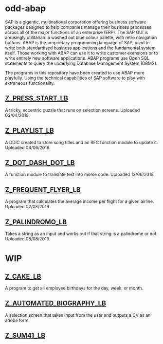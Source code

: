 # odd-abap

SAP is a gigantic, multinational corporation offering business software packages designed to help companies manage their business processes across all of the major functions of an enterprise (ERP). The SAP GUI is amusingly utilitarian: a washed out blue colour palette, with retro navigation buttons. ABAP is the proprietary programming language of SAP, used to write both standardised business applications and the fundamental system itself. Those working with ABAP can use it to write customer exensions or to write entirely new software applications. ABAP programs use Open SQL statements to query the underlying Database Management System (DBMS).

The programs in this repository have been created to use ABAP more playfully. Using the technical capabilities of SAP software to play with extraneous functionality.

## [Z_PRESS_START_LB][1]

A tricky, eccentric puzzle that runs on selection screens. Uploaded 03/04/2019.

## [Z_PLAYLIST_LB][2]

A DDIC created to store song titles and an RFC function module to update it. Uploaded 04/06/2019.

## [Z_DOT_DASH_DOT_LB][4]

A function module to translate text into morse code. Uploaded 13/06/2019

## [Z_FREQUENT_FLYER_LB][7]

A program that calculates the average income per flight for a given airline. Uploaded 02/08/2019.

## [Z_PALINDROMO_LB][8]

Takes a string as an input and works out if that string is a palindrome or not. Uploaded 08/08/2019.


# WIP

## [Z_CAKE_LB][6]

A program to get all employee birthdays for the day, week, or month.

## [Z_AUTOMATED_BIOGRAPHY_LB][5]

A selection screen that takes input from the user and outputs a CV as an adobe form.

## [Z_SUM41_LB][3]

[1]: https://github.com/kubrickzirconia/odd-abap/tree/master/Z_PRESS_START_LB

[2]: https://github.com/kubrickzirconia/odd-abap/tree/master/Z_PLAYLIST_LB

[3]: https://github.com/kubrickzirconia/odd-abap/tree/master/Z_SUM41_LB

[4]: https://github.com/kubrickzirconia/odd-abap/tree/master/Z_DOT_DASH_DOT_LB

[5]: https://github.com/kubrickzirconia/odd-abap/tree/master/Z_AUTOMATED_BIOGRAPHY_LB

[6]: https://github.com/kubrickzirconia/odd-abap/tree/master/Z_CAKE_LB

[7]: https://github.com/kubrickzirconia/odd-abap/tree/master/Z_FREQUENT_FLYER_LB

[8]: https://github.com/kubrickzirconia/odd-abap/tree/master/Z_PALINDROMO_LB
